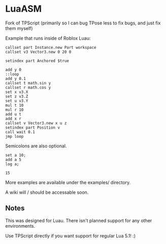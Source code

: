 # LuaASM

Fork of TPScript (primarily so I can bug TPose less to fix bugs, and just fix them myself)

Example that runs inside of Roblox Luau:
```
callset part Instance.new Part workspace
callset v3 Vector3.new 0 20 0

setindex part Anchored $true

add y 0
::loop
add y 0.1
callset t math.sin y
callset r math.cos y
set x v3.X
set z v3.Z
set u v3.Y
mul t 10
mul r 10
add u t
add x r
callset v Vector3.new x u z
setindex part Position v
call wait 0.1
jmp loop
```
Semicolons are also optional.
```
set a 10;
add a 5
log a;
```
```
15
```

More examples are available under the examples/ directory.

A wiki will / should be accessable soon.

## Notes

This was designed for Luau. There isn't planned support for any other environments.

Use TPScript directly if you want support for regular Lua 5.1! :)

